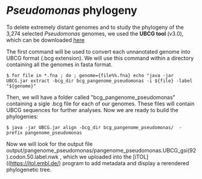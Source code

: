 # *Pseudomonas* phylogeny

To delete extremely distant genomes and to study the phylogeny of the 3,274 selected _Pseudomonas_ genomes, we used the **UBCG tool** (v3.0), which can be downloaded [here](https://www.ezbiocloud.net/tools/ubcg)

The first command will be used to convert each unnanotated genome into UBCG format (.bcg extension). We will use this command within a directory containing all the genomes in fasta format.

~~~
$ for file in *.fna ; do ; genome={file%%.fna} echo "java -jar UBCG.jar extract -bcg_dir bcg_pangenome_pseudomonas -i ${file} -label "${genome}"
~~~

Then, we will have a folder called "bcg_pangenome_pseudomonas" containing a sigle .bcg file for each of our genomes. These files will contain UBCG sequences for further analyses. Now we are ready to build the phylogenies:

~~~
$ java -jar UBCG.jar align -bcg_dir bcg_pangenome_pseudomonas/  -prefix pangenome_pseudomonas
~~~

Now we will look for the output file output/pangenome_pseudomonas/pangenome_pseudomonas.UBCG_gsi(92).codon.50.label.nwk , which we uploaded into the [iTOL]((https://itol.embl.de/) program  to add metadata and display a rerendered phylogenetic tree.
